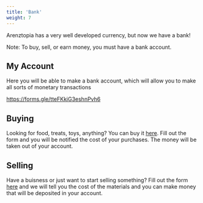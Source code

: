 ```yaml
---
title: 'Bank'
weight: 7
---
```


Arenztopia has a very well developed currency, but now we have a bank! 

Note: To buy, sell, or earn money, you must have a bank account.


## My Account

Here you will be able to make a bank account, which will allow you to make all sorts of monetary transactions

https://forms.gle/tteFKkiG3eshnPvh6

## Buying
Looking for food, treats, toys, anything? You can buy it [here](
https://forms.gle/T5LMgeBZ724sdPAi8). Fill out the form and you will be notified the cost of your purchases. The money will be taken out of your account.

## Selling
Have a buisness or just want to start selling something? Fill out the form [here](https://forms.gle/3JZFU8iSrwuWwqJq6) and we will tell you the cost of the materials and you can make money that will be deposited in your account.
